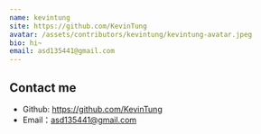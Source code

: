 ```yaml
---
name: kevintung
site: https://github.com/KevinTung
avatar: /assets/contributors/kevintung/kevintung-avatar.jpeg
bio: hi~
email: asd135441@gmail.com
--- 
```


## Contact me

- Github: <https://github.com/KevinTung>
- Email：<asd135441@gmail.com>
